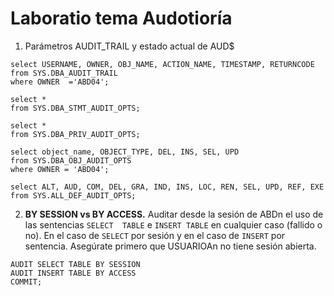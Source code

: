 # Laboratio tema Audotioría

1. Parámetros AUDIT_TRAIL y estado actual de AUD$ 
```
select USERNAME, OWNER, OBJ_NAME, ACTION_NAME, TIMESTAMP, RETURNCODE
from SYS.DBA_AUDIT_TRAIL
where OWNER  ='ABD04';

select *
from SYS.DBA_STMT_AUDIT_OPTS;

select *
from SYS.DBA_PRIV_AUDIT_OPTS;

select object_name, OBJECT_TYPE, DEL, INS, SEL, UPD
from SYS.DBA_OBJ_AUDIT_OPTS
where OWNER = 'ABD04';

select ALT, AUD, COM, DEL, GRA, IND, INS, LOC, REN, SEL, UPD, REF, EXE
from SYS.ALL_DEF_AUDIT_OPTS;
```
2. __BY  SESSION  vs  BY  ACCESS.__ Auditar  desde  la  sesión  de  ABDn  el uso  de  las  sentencias  ``SELECT  TABLE``  e  ``INSERT TABLE``  en cualquier caso (fallido o no). En  el caso de ``SELECT`` por sesión  y  en  el  caso  de  ``INSERT``  por  sentencia.  Asegúrate  primero  que  USUARIOAn  no  tiene sesión abierta.

```
AUDIT SELECT TABLE BY SESSION 
AUDIT INSERT TABLE BY ACCESS
COMMIT;
```